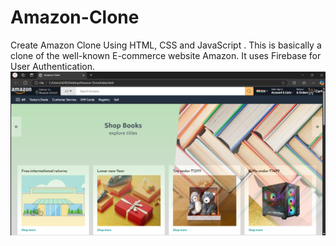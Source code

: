# Amazon-Clone
Create Amazon Clone Using HTML, CSS and JavaScript . 
This is basically a clone of the well-known E-commerce website Amazon. It uses Firebase for User Authentication.
![image alt](https://github.com/satyam-1118/Amazon_clone/blob/adb924ee23b28b8eaac0668224ff15839010daf9/Screenshot%202025-03-02%20232422.png)
